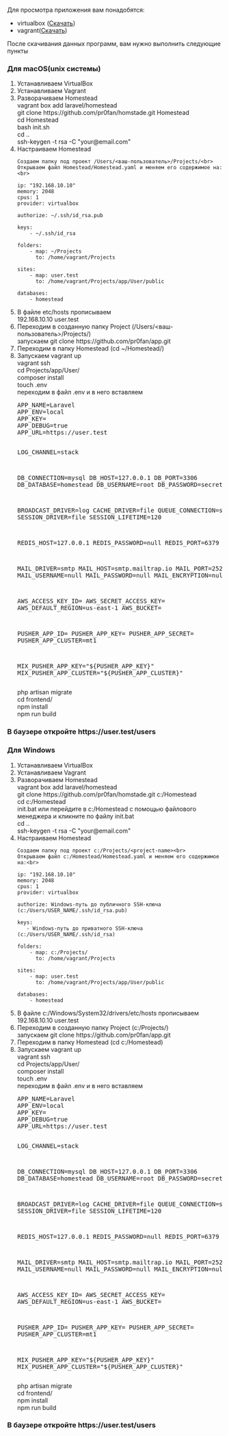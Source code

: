 <p>Для просмотра приложения вам понадобятся:</p>
<ul>
  <li>virtualbox (<a href="https://www.virtualbox.org/">Скачать</a>)</li>
  <li>vagrant(<a href="https://www.vagrantup.com/">Скачать</a>)</li>
</ul>

<p>После скачивания данных программ, вам нужно выполнить следующие пункты</p>
<h3>Для macOS(unix системы)</h3>
<ol> 
  <li>Устанавливаем VirtualBox</li>
  <li>Устанавливаем Vagrant</li>
  <li>Разворачиваем Homestead<br>
    vagrant box add laravel/homestead<br>
    git clone https://github.com/pr0fan/homstade.git Homestead<br>
    cd Homestead<br>
    bash init.sh<br>
    cd ..<br>
    ssh-keygen -t rsa -C "your@email.com"
  </li>
  <li>Настраиваем Homestead<br>
  
    Создаем папку под проект /Users/<ваш-пользователь>/Projects/<br>
    Открываем файл Homestead/Homestead.yaml и меняем его содержимое на:<br>
    
    ip: "192.168.10.10"
    memory: 2048
    cpus: 1
    provider: virtualbox

    authorize: ~/.ssh/id_rsa.pub

    keys:
        - ~/.ssh/id_rsa

    folders:
        - map: ~/Projects
          to: /home/vagrant/Projects

    sites:
        - map: user.test
          to: /home/vagrant/Projects/app/User/public

    databases:
        - homestead
  </li>
 <li>
  В файле etc/hosts прописываем<br>
  192.168.10.10 user.test
 </li>
 <li>
  Переходим в созданную папку Project (/Users/<ваш-пользователь>/Projects/)<br>
  запускаем git clone https://github.com/pr0fan/app.git
 </li>
 <li>Переходим в папку Homestead (cd ~/Homestead/)</li>
 <li>
  Запускаем vagrant up<br>
  vagrant ssh<br>
  cd Projects/app/User/<br>
  composer install<br>
  touch .env<br>
  переходим в файл .env и в него вставляем<br>
  <pre>
APP_NAME=Laravel
APP_ENV=local
APP_KEY=
APP_DEBUG=true
APP_URL=https://user.test

  LOG_CHANNEL=stack

  DB_CONNECTION=mysql
  DB_HOST=127.0.0.1
  DB_PORT=3306
  DB_DATABASE=homestead
  DB_USERNAME=root
  DB_PASSWORD=secret

  BROADCAST_DRIVER=log
  CACHE_DRIVER=file
  QUEUE_CONNECTION=sync
  SESSION_DRIVER=file
  SESSION_LIFETIME=120

  REDIS_HOST=127.0.0.1
  REDIS_PASSWORD=null
  REDIS_PORT=6379

  MAIL_DRIVER=smtp
  MAIL_HOST=smtp.mailtrap.io
  MAIL_PORT=2525
  MAIL_USERNAME=null
  MAIL_PASSWORD=null
  MAIL_ENCRYPTION=null

  AWS_ACCESS_KEY_ID=
  AWS_SECRET_ACCESS_KEY=
  AWS_DEFAULT_REGION=us-east-1
  AWS_BUCKET=

  PUSHER_APP_ID=
  PUSHER_APP_KEY=
  PUSHER_APP_SECRET=
  PUSHER_APP_CLUSTER=mt1

  MIX_PUSHER_APP_KEY="${PUSHER_APP_KEY}"
  MIX_PUSHER_APP_CLUSTER="${PUSHER_APP_CLUSTER}"
  </pre>
   php artisan migrate<br>
   cd frontend/<br>
   npm install<br>
   npm run build
  </li>
</ol>

<h3>В баузере откройте https://user.test/users<h3>

<h3>Для Windows</h3>
<ol> 
  <li>Устанавливаем VirtualBox</li>
  <li>Устанавливаем Vagrant</li>
  <li>Разворачиваем Homestead<br>
    vagrant box add laravel/homestead<br>
    git clone https://github.com/pr0fan/homstade.git c:/Homestead<br>
    cd c:/Homestead<br>
    init.bat или перейдите в c:/Homestead с помощью файлового менеджера и кликните по файлу init.bat<br>
    cd ..<br>
    ssh-keygen -t rsa -C "your@email.com"
  </li>
  <li>Настраиваем Homestead<br>
  
    Создаем папку под проект c:/Projects/<project-name><br>
    Открываем файл c:/Homestead/Homestead.yaml и меняем его содержимое на:<br>
    
    ip: "192.168.10.10"
    memory: 2048
    cpus: 1
    provider: virtualbox
    
    authorize: Windows-путь до публичного SSH-ключа (c:/Users/USER_NAME/.ssh/id_rsa.pub)
    
    keys:
       - Windows-путь до приватного SSH-ключа (c:/Users/USER_NAME/.ssh/id_rsa)
       
    folders:
        - map: c:/Projects/
          to: /home/vagrant/Projects

    sites:
        - map: user.test
          to: /home/vagrant/Projects/app/User/public

    databases:
        - homestead
  </li>
 <li>
  В файле c:/Windows/System32/drivers/etc/hosts прописываем<br>
  192.168.10.10 user.test
 </li>
 <li>
  Переходим в созданную папку Project (c:/Projects/)<br>
  запускаем git clone https://github.com/pr0fan/app.git
 </li>
 <li>Переходим в папку Homestead (cd c:/Homestead)</li>
 <li>
  Запускаем vagrant up<br>
  vagrant ssh<br>
  cd Projects/app/User/<br>
  composer install<br>
  touch .env<br>
  переходим в файл .env и в него вставляем<br>
  <pre>
APP_NAME=Laravel
APP_ENV=local
APP_KEY=
APP_DEBUG=true
APP_URL=https://user.test

  LOG_CHANNEL=stack

  DB_CONNECTION=mysql
  DB_HOST=127.0.0.1
  DB_PORT=3306
  DB_DATABASE=homestead
  DB_USERNAME=root
  DB_PASSWORD=secret

  BROADCAST_DRIVER=log
  CACHE_DRIVER=file
  QUEUE_CONNECTION=sync
  SESSION_DRIVER=file
  SESSION_LIFETIME=120

  REDIS_HOST=127.0.0.1
  REDIS_PASSWORD=null
  REDIS_PORT=6379

  MAIL_DRIVER=smtp
  MAIL_HOST=smtp.mailtrap.io
  MAIL_PORT=2525
  MAIL_USERNAME=null
  MAIL_PASSWORD=null
  MAIL_ENCRYPTION=null

  AWS_ACCESS_KEY_ID=
  AWS_SECRET_ACCESS_KEY=
  AWS_DEFAULT_REGION=us-east-1
  AWS_BUCKET=

  PUSHER_APP_ID=
  PUSHER_APP_KEY=
  PUSHER_APP_SECRET=
  PUSHER_APP_CLUSTER=mt1

  MIX_PUSHER_APP_KEY="${PUSHER_APP_KEY}"
  MIX_PUSHER_APP_CLUSTER="${PUSHER_APP_CLUSTER}"
  </pre>
   php artisan migrate<br>
   cd frontend/<br>
   npm install<br>
   npm run build
  </li>
</ol>

<h3>В баузере откройте https://user.test/users<h3>
